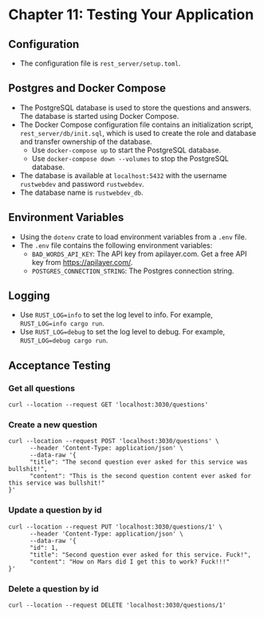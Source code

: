 # Chapter 11: Testing Your Application



## Configuration

- The configuration file is `rest_server/setup.toml`.


## Postgres and Docker Compose

- The PostgreSQL database is used to store the questions and answers. The database is started using Docker Compose.
- The Docker Compose configuration file contains an initialization script, `rest_server/db/init.sql`, which is used
  to create the role and database and transfer ownership of the database.
    - Use `docker-compose up` to start the PostgreSQL database.
    - Use `docker-compose down --volumes` to stop the PostgreSQL database.
- The database is available at `localhost:5432` with the username `rustwebdev` and password `rustwebdev`.
- The database name is `rustwebdev_db`.

## Environment Variables

- Using the `dotenv` crate to load environment variables from a `.env` file.
- The `.env` file contains the following environment variables:
    - `BAD_WORDS_API_KEY`: The API key from apilayer.com. Get a free API key from https://apilayer.com/.
    - `POSTGRES_CONNECTION_STRING`: The Postgres connection string.

## Logging

- Use `RUST_LOG=info` to set the log level to info. For example, `RUST_LOG=info cargo run`.
- Use `RUST_LOG=debug` to set the log level to debug. For example, `RUST_LOG=debug cargo run`.

## Acceptance Testing

### Get all questions

```shell
curl --location --request GET 'localhost:3030/questions'
```

### Create a new question

```shell
curl --location --request POST 'localhost:3030/questions' \
      --header 'Content-Type: application/json' \
      --data-raw '{
      "title": "The second question ever asked for this service was bullshit!",
      "content": "This is the second question content ever asked for this service was bullshit!"
}'
```

### Update a question by id

```shell
curl --location --request PUT 'localhost:3030/questions/1' \
      --header 'Content-Type: application/json' \
      --data-raw '{
      "id": 1,
      "title": "Second question ever asked for this service. Fuck!",
      "content": "How on Mars did I get this to work? Fuck!!!"
}'
```

### Delete a question by id

```shell
curl --location --request DELETE 'localhost:3030/questions/1' 
```